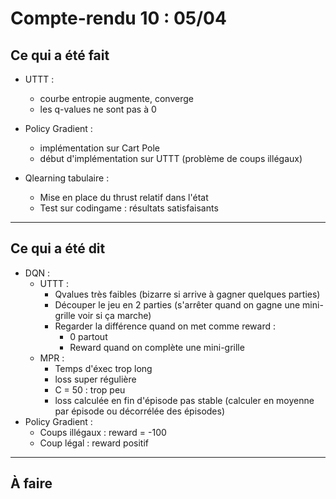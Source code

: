 # Compte-rendu 10 : 05/04

## Ce qui a été fait
- UTTT : 
    - courbe entropie augmente, converge
    - les q-values ne sont pas à 0

- Policy Gradient :
    - implémentation sur Cart Pole
    - début d'implémentation sur UTTT (problème de coups illégaux)

- Qlearning tabulaire :
  - Mise en place du thrust relatif dans l'état
  - Test sur codingame : résultats satisfaisants


---

## Ce qui a été dit

- DQN : 
  - UTTT :
    - Qvalues très faibles (bizarre si arrive à gagner quelques parties)
    - Découper le jeu en 2 parties (s'arrêter quand on gagne une mini-grille voir si ça marche)
    - Regarder la différence quand on met comme reward :
      - 0 partout
      - Reward quand on complète une mini-grille
  - MPR :
    - Temps d'éxec trop long
    - loss super régulière
    - C = 50 : trop peu
    - loss calculée en fin d'épisode pas stable (calculer en moyenne par épisode ou décorrélée des épisodes)
- Policy Gradient :
  - Coups illégaux : reward = -100
  - Coup légal : reward positif

---

## À faire

